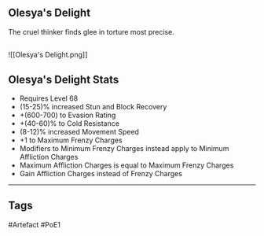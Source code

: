 ## Olesya's Delight
The cruel thinker finds glee in torture most precise.
##
![[Olesya's Delight.png]]
## Olesya's Delight Stats
- Requires Level 68
- (15-25)% increased Stun and Block Recovery
- +(600-700) to Evasion Rating
- +(40-60)% to Cold Resistance
- (8-12)% increased Movement Speed
- +1 to Maximum Frenzy Charges
- Modifiers to Minimum Frenzy Charges instead apply to Minimum Affliction Charges
- Maximum Affliction Charges is equal to Maximum Frenzy Charges
- Gain Affliction Charges instead of Frenzy Charges


---
## Tags
#Artefact
#PoE1